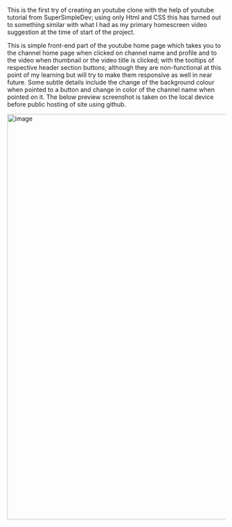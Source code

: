 This is the first try of creating an youtube clone with the help of youtube tutorial from SuperSimpleDev; using only Html and  CSS this has turned out to something similar with what
I had as my primary homescreen video suggestion at the time of start of the project. 

This is simple front-end part of the youtube home page which takes you to the channel home page when clicked on channel name and profile and to the video when thumbnail or the 
video title is clicked; with the tooltips of respective header section buttons; although they are non-functional at this point of my learning but will try to make them responsive as well in near future.
Some subtle details include the change of the background colour when pointed to a button and change in color of the channel name when pointed on it.
The below preview screenshot is taken on the local device before public hosting of site using github.


<img width="937" alt="image" src="https://github.com/Harsh-KumarJha/Youtube_clone/assets/121922047/1534e503-757f-41d7-9956-85341ab96701">
